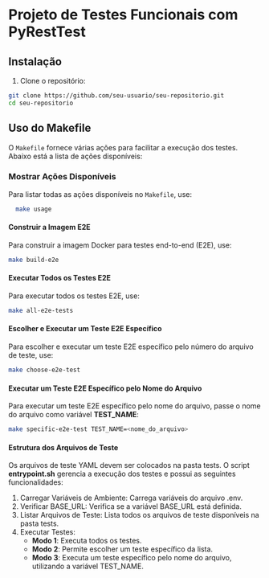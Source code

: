 # Projeto de Testes Funcionais com PyRestTest

## Instalação

1. Clone o repositório:

```sh
git clone https://github.com/seu-usuario/seu-repositorio.git
cd seu-repositorio
```

## Uso do Makefile

O `Makefile` fornece várias ações para facilitar a execução dos testes. Abaixo está a lista de ações disponíveis:

### Mostrar Ações Disponíveis

Para listar todas as ações disponíveis no `Makefile`, use:

```sh
  make usage
```

#### Construir a Imagem E2E

Para construir a imagem Docker para testes end-to-end (E2E), use:

```sh
make build-e2e
```

#### Executar Todos os Testes E2E

Para executar todos os testes E2E, use:

```sh
make all-e2e-tests
```

#### Escolher e Executar um Teste E2E Específico

Para escolher e executar um teste E2E específico pelo número do arquivo de teste, use:

```sh
make choose-e2e-test
```

#### Executar um Teste E2E Específico pelo Nome do Arquivo

Para executar um teste E2E específico pelo nome do arquivo, passe o nome do arquivo como variável **TEST_NAME**:

```sh
make specific-e2e-test TEST_NAME=<nome_do_arquivo>
```

#### Estrutura dos Arquivos de Teste

Os arquivos de teste YAML devem ser colocados na pasta tests. O script **entrypoint.sh** gerencia a execução dos testes e possui as seguintes funcionalidades:

1. Carregar Variáveis de Ambiente: Carrega variáveis do arquivo .env.
2. Verificar BASE_URL: Verifica se a variável BASE_URL está definida.
3. Listar Arquivos de Teste: Lista todos os arquivos de teste disponíveis na pasta tests.
4. Executar Testes:
    - **Modo 1**: Executa todos os testes.
    - **Modo 2**: Permite escolher um teste específico da lista.
    - **Modo 3**: Executa um teste específico pelo nome do arquivo, utilizando a variável TEST_NAME.
